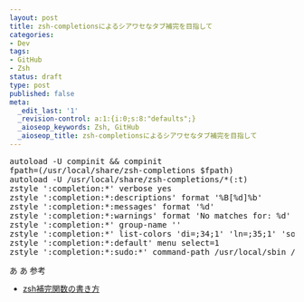 ```yaml
---
layout: post
title: zsh-completionsによるシアワセなタブ補完を目指して
categories:
- Dev
tags:
- GitHub
- Zsh
status: draft
type: post
published: false
meta:
  _edit_last: '1'
  _revision-control: a:1:{i:0;s:8:"defaults";}
  _aioseop_keywords: Zsh, GitHub
  _aioseop_title: zsh-completionsによるシアワセなタブ補完を目指して
---
```

<pre class="lang:default decode:true crayon-selected" title="$HOME/.zshrc">autoload -U compinit &amp;&amp; compinit
fpath=(/usr/local/share/zsh-completions $fpath)
autoload -U /usr/local/share/zsh-completions/*(:t)
zstyle ':completion:*' verbose yes
zstyle ':completion:*:descriptions' format '%B[%d]%b'
zstyle ':completion:*:messages' format '%d'
zstyle ':completion:*:warnings' format 'No matches for: %d'
zstyle ':completion:*' group-name ''
zstyle ':completion:*' list-colors 'di=;34;1' 'ln=;35;1' 'so=;32;1' 'ex=31;1' 'bd=46;34' 'cd=43;34'
zstyle ':completion:*:default' menu select=1
zstyle ':completion:*:sudo:*' command-path /usr/local/sbin /usr/local/bin /usr/sbin /usr/bin /sbin /bin</pre>
あ あ 参考
<ul>
	<li><a title="zsh補完関数の書き方" href="http://www.ayu.ics.keio.ac.jp/~mukai/translate/write_zsh_functions.html" target="_blank"><span style="line-height: 13px;">zsh補完関数の書き方</span></a></li>
</ul>
